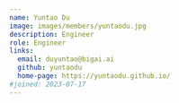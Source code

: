 ```yaml
---
name: Yuntao Du
image: images/members/yuntaodu.jpg
description: Engineer
role: Engineer
links:
  email: duyuntao@bigai.ai
  github: yuntaodu
  home-page: https://yuntaodu.github.io/
#joined: 2023-07-17
---
```


 